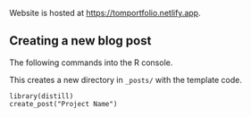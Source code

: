 Website is hosted at https://tomportfolio.netlify.app. 

## Creating a new blog post

The following commands into the R console.

This creates a new directory in `_posts/` with the template code.

```
library(distill)
create_post("Project Name")
```